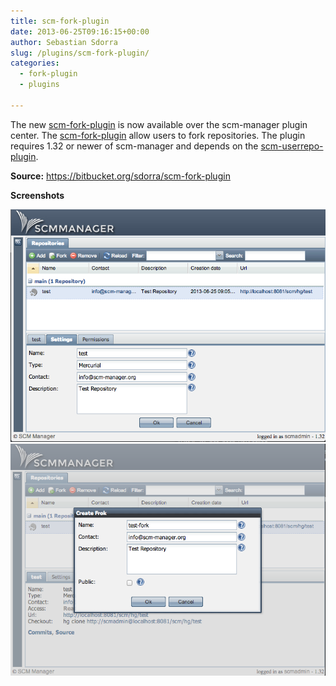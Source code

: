 ```yaml
---
title: scm-fork-plugin
date: 2013-06-25T09:16:15+00:00
author: Sebastian Sdorra
slug: /plugins/scm-fork-plugin/
categories:
  - fork-plugin
  - plugins

---
```

The new <a title="scm-fork-plugin" href="https://bitbucket.org/sdorra/scm-fork-plugin" target="_blank">scm-fork-plugin</a> is now available over the scm-manager plugin center. The <a title="scm-fork-plugin" href="https://bitbucket.org/sdorra/scm-fork-plugin" target="_blank">scm-fork-plugin</a> allow users to fork repositories. The plugin requires 1.32 or newer of scm-manager and depends on the <a title="scm-userrepo-plugin" href="https://bitbucket.org/sdorra/scm-userrepo-plugin" target="_blank">scm-userrepo-plugin</a>.

**Source:** <a title="scm-fork-plugin" href="https://bitbucket.org/sdorra/scm-fork-plugin" target="_blank">https&#x3A;//bitbucket.org/sdorra/scm-fork-plugin</a>

**Screenshots**

![](assets/fork-plugin-001.png)![](assets/fork-plugin-002.png)

